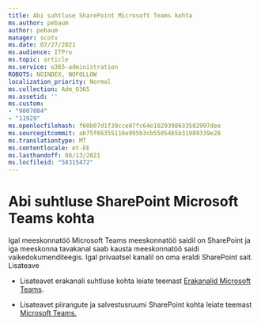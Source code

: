 ```yaml
---
title: Abi suhtluse SharePoint Microsoft Teams kohta
ms.author: pebaum
author: pebaum
manager: scotv
ms.date: 07/27/2021
ms.audience: ITPro
ms.topic: article
ms.service: o365-administration
ROBOTS: NOINDEX, NOFOLLOW
localization_priority: Normal
ms.collection: Adm_O365
ms.assetid: ''
ms.custom:
- "9007084"
- "11929"
ms.openlocfilehash: f60b07d1f39cce07fc64e1029398633582997dee
ms.sourcegitcommit: ab75f66355116e995b3cb5505465b31989339e28
ms.translationtype: MT
ms.contentlocale: et-EE
ms.lasthandoff: 08/13/2021
ms.locfileid: "58315472"
---
```

# <a name="help-with-the-sharepoint-and-microsoft-teams-interaction"></a>Abi suhtluse SharePoint Microsoft Teams kohta

Igal meeskonnatöö Microsoft Teams meeskonnatöö saidil on SharePoint ja iga meeskonna tavakanal saab kausta meeskonnatöö saidi vaikedokumenditeegis. Igal privaatsel kanalil on oma eraldi SharePoint sait. Lisateave

- Lisateavet erakanali suhtluse kohta leiate teemast [Erakanalid Microsoft Teams](https://docs.microsoft.com/MicrosoftTeams/private-channels#private-channel-sharepoint-sites).

- Lisateavet piirangute ja salvestusruumi SharePoint kohta leiate teemast [Microsoft Teams.](https://docs.microsoft.com/microsoftteams/limits-specifications-teams#storage) 
